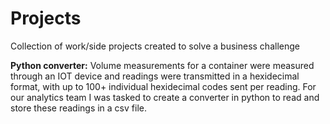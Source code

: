 # Projects
Collection of work/side projects created to solve a business challenge


**Python converter:**
Volume measurements for a container were measured through an IOT device and readings were transmitted in a hexidecimal format, with up to 100+ individual hexidecimal codes sent per reading. For our analytics team I was tasked to create a converter in python to read and store these readings in a csv file.
